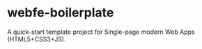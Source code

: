 webfe-boilerplate
=================

A quick-start template project for Single-page modern Web Apps (HTML5+CSS3+JS).
